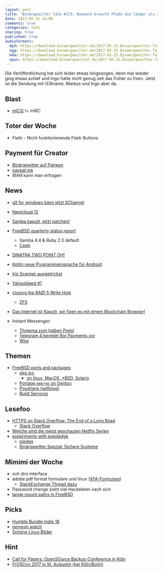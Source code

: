 ```yaml
---
layout: post
title: "Binärgewitter Talk #173: Niemand braucht Pfade die länger als 32bit sind!"
date: 2017-05-31 14:00
comments: true
categories: talk
sharing: true
published: true
audioformats:
  mp3: https://download.binaergewitter.de/2017-05-25.Binaergewitter.Talk.173.mp3
  ogg: https://download.binaergewitter.de/2017-05-25.Binaergewitter.Talk.173.ogg
  m4a: https://download.binaergewitter.de/2017-05-25.Binaergewitter.Talk.173.m4a
  opus: https://download.binaergewitter.de/2017-05-25.Binaergewitter.Talk.173.opus
---
```

Die Veröffentlichung hat sich leider etwas hingezogen, denn mal wieder ging etwas schief und Ingo hatte nicht genug zeit das früher zu fixen. Jetzt ist die
Sendung mit l33tname, Markus und Ingo aber da.

## Blast
- [mICQ](http://www.micq.org) != mIRC

## Toter der Woche
- Flattr - Nicht funktionierende Flattr Buttons

## Payment für Creator
- [Binärgewitter auf Patreon](https://www.patreon.com/binaergewitter)
- [paypal.me](https://www.paypal.me/ingoebel)
- IBAN kann man erfragen

## News
- [git for windows kann jetzt SChannel](https://github.com/git-for-windows/git/issues/301)
- [Nextcloud 12](https://www.heise.de/ix/meldung/Nextcloud-12-erschienen-Geringere-Kosten-bei-mehr-Nutzern-3722502.html)
- [Samba kaputt, jetzt patchen!](https://www.heise.de/security/meldung/Jetzt-patchen-Gefaehrliche-Luecke-in-Samba-3725672.html)
- [FreeBSD quarterly status report](https://www.freebsd.org/news/status/report-2017-01-2017-03.html)
  * Samba 4.4 & Ruby 2.3 default
  * [Ceph](https://www.freebsd.org/news/status/report-2017-01-2017-03.html#Ceph-on-FreeBSD)
- [SINATRA TWO POINT OH!](http://www.sinatrarb.com/2017/05/15/sinatra-two-point-oh.html)
- [Kotlin neue Programmiersprache für Android](http://www.pro-linux.de/news/1/24759/android-unterst%C3%BCtzt-programmiersprache-kotlin.html)
- [Iris Scanner ausgetrickst](https://www.heise.de/security/meldung/Samsung-Galaxy-S8-CCC-trickst-Iris-Scanner-mit-Kontaktlinse-aus-3723012.html)
- [Yahoobleed #1](https://scarybeastsecurity.blogspot.ch/2017/05/bleed-continues-18-byte-file-14k-bounty.html)
- [closing the RAID 5 Write Hole](https://www.spinics.net/lists/raid/msg56274.html)
    * [ZFS](http://open-zfs.org/wiki/Main_Page)

- [Das Internet ist Kaputt, wir fixen es mit einem Blockchain Browser!](http://www.linux-magazin.de/content/view/full/111476)

- Instant Messenger:
    * [Threema zum halben Preis!](https://threema.ch/en/blog/posts/50-off-3-days)
    * [Telegram 4 bereitet Bot Payments vor](https://telegram.org/blog/payments)
    * [Wire](https://wire.com/de/)

## Themen
- [FreeBSD ports and packages](https://www.freebsd.org/ports/)
    * [pkg src](https://www.pkgsrc.org/)
        - [on linux, MacOS, *BSD, Solaris](https://www.pkgsrc.org/#index5h1)
    * [Portage `emerge` on Gentoo](https://wiki.gentoo.org/wiki/Portage)
    * [Poudriere (selfplug)](https://l33tsource.com/blog/2017/05/25/Poudriere/)
    * [Build Services](https://build.opensuse.org/)

## Lesefoo
- [HTTPS on Stack Overflow: The End of a Long Road](https://nickcraver.com/blog/2017/05/22/https-on-stack-overflow/)
  * [Stack Overflow](https://stackexchange.com/performance)
- [Welche sind die meist geschauten Netflix Serien](https://www.highspeedinternet.com/resources/netflix-what-the-world-is-watching/#netflixlist)
- [experiments with prepledge](http://www.tedunangst.com/flak/post/experiments-with-prepledge)
   * [pledge](http://man.openbsd.org/cgi-bin/man.cgi/OpenBSD-current/man2/pledge.2)
   * [Binärgewitter Spezial: Sichere Systeme](http://blog.binaergewitter.de/2011/04/16/binargewitter-number-2-sichere-systeme)

## Mimimi der Woche
- ovh dns interface
- adobe pdf format formulare und linux ([XFA-Formulare](https://en.wikipedia.org/wiki/XFA))
    * [StackExchange Thread dazu](https://unix.stackexchange.com/questions/265845/pdf-reader-that-supports-xfa-forms-while-adobe-reader-is-not-supported-in-recen)
- Password change zieht viel Hackeleien nach sich
- [lange mount paths in FreeBSD](https://lists.freebsd.org/pipermail/freebsd-current/2017-April/065687.html)

## Picks
- [Humble Bundle Indie 18](https://www.pro-linux.de/news/1/24754/humble-indie-bundle-18-gestartet.html)
- [penguin watch](https://www.penguinwatch.org/)
- [Schöne Linux Bilder](https://github.com/jstpcs/lnxpcs)


## Hint

* [Call for Papers: OpenSOurce Backup Conference in Köln](http://osbconf.org/call-for-speakers/)
* [FrOSCon 2017 in St. Augustin (bei Köln/Bonn)](https://www.froscon.de)

